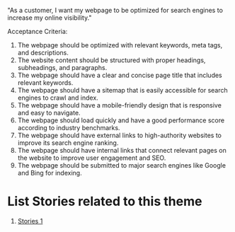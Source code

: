 "As a customer, I want my webpage to be optimized for search engines to increase my online visibility."

Acceptance Criteria:

1. The webpage should be optimized with relevant keywords, meta tags, and descriptions.
2. The website content should be structured with proper headings, subheadings, and paragraphs.
3. The webpage should have a clear and concise page title that includes relevant keywords.
4. The webpage should have a sitemap that is easily accessible for search engines to crawl and index.
5. The webpage should have a mobile-friendly design that is responsive and easy to navigate.
6. The webpage should load quickly and have a good performance score according to industry benchmarks.
7. The webpage should have external links to high-authority websites to improve its search engine ranking.
8. The webpage should have internal links that connect relevant pages on the website to improve user engagement and SEO.
9. The webpage should be submitted to major search engines like Google and Bing for indexing.


# List Stories related to this theme
1. [Stories 1](../../../../../../documentation/templates/theme/initiatives/epics/stories/tasks/task_template.md)
